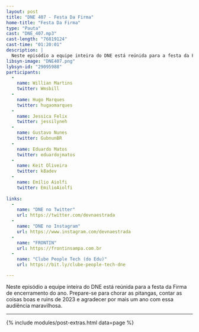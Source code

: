```yaml
---
layout: post
title: "DNE 407 - Festa Da Firma"
home-title: "Festa Da Firma"
type: "Pauta"
cast: "DNE_407.mp3"
cast-length: "76819124"
cast-time: "01:20:01"
description: |
  Neste episódio a equipe inteira do DNE está reúnida para a festa da Firma de encerramento do ano. Prepare-se para chorar as pitangas, contar as coisas boas e ruins de 2023 e agradecer por mais um ano com essa audiência maravilhosa.
libsyn-image: "DNE407.png"
lybsyn-id: "29095988"
participants:
  -
    name: Willian Martins
    twitter: Wmsbill
  -
    name: Hugo Marques
    twitter: hugaomarques
  -
    name: Jessica Felix
    twitter: jessilyneh
  -
    name: Gustavo Nunes
    twitter: GubnunBR
  -
    name: Eduardo Matos
    twitter: eduardojmatos
  -
    name: Keit Oliveira
    twitter: k8adev
  -
    name: Emílio Aiolfi
    twitter: EmilioAiolfi
    
links:
  -
    name: "DNE no Twitter"
    url: https://twitter.com/devnaestrada
  -
    name: "DNE no Instagram"
    url: https://www.instagram.com/devnaestrada
  -
    name: "FRONTIN"
    url: https://frontinsampa.com.br
  -
    name: "Clube People Tech (do Edu)"
    url: https://bit.ly/clube-people-tech-dne

---
```


Neste episódio a equipe inteira do DNE está reúnida para a festa da Firma de encerramento do ano. Prepare-se para chorar as pitangas, contar as coisas boas e ruins de 2023 e agradecer por mais um ano com essa audiência maravilhosa.

---

{% include modules/post-extras.html data=page %}
